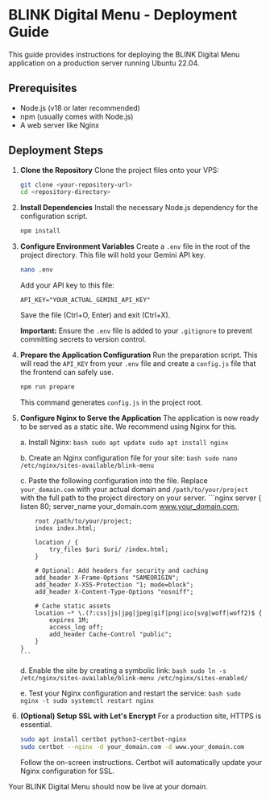 # BLINK Digital Menu - Deployment Guide

This guide provides instructions for deploying the BLINK Digital Menu application on a production server running Ubuntu 22.04.

## Prerequisites

*   Node.js (v18 or later recommended)
*   npm (usually comes with Node.js)
*   A web server like Nginx

## Deployment Steps

1.  **Clone the Repository**
    Clone the project files onto your VPS:
    ```bash
    git clone <your-repository-url>
    cd <repository-directory>
    ```

2.  **Install Dependencies**
    Install the necessary Node.js dependency for the configuration script.
    ```bash
    npm install
    ```

3.  **Configure Environment Variables**
    Create a `.env` file in the root of the project directory. This file will hold your Gemini API key.
    ```bash
    nano .env
    ```
    Add your API key to this file:
    ```
    API_KEY="YOUR_ACTUAL_GEMINI_API_KEY"
    ```
    Save the file (Ctrl+O, Enter) and exit (Ctrl+X).

    **Important:** Ensure the `.env` file is added to your `.gitignore` to prevent committing secrets to version control.

4.  **Prepare the Application Configuration**
    Run the preparation script. This will read the `API_KEY` from your `.env` file and create a `config.js` file that the frontend can safely use.
    ```bash
    npm run prepare
    ```
    This command generates `config.js` in the project root.

5.  **Configure Nginx to Serve the Application**
    The application is now ready to be served as a static site. We recommend using Nginx for this.

    a.  Install Nginx:
        ```bash
        sudo apt update
        sudo apt install nginx
        ```

    b.  Create an Nginx configuration file for your site:
        ```bash
        sudo nano /etc/nginx/sites-available/blink-menu
        ```

    c.  Paste the following configuration into the file. Replace `your_domain.com` with your actual domain and `/path/to/your/project` with the full path to the project directory on your server.
        ```nginx
        server {
            listen 80;
            server_name your_domain.com www.your_domain.com;

            root /path/to/your/project;
            index index.html;

            location / {
                try_files $uri $uri/ /index.html;
            }

            # Optional: Add headers for security and caching
            add_header X-Frame-Options "SAMEORIGIN";
            add_header X-XSS-Protection "1; mode=block";
            add_header X-Content-Type-Options "nosniff";

            # Cache static assets
            location ~* \.(?:css|js|jpg|jpeg|gif|png|ico|svg|woff|woff2)$ {
                expires 1M;
                access_log off;
                add_header Cache-Control "public";
            }
        }
        ```

    d.  Enable the site by creating a symbolic link:
        ```bash
        sudo ln -s /etc/nginx/sites-available/blink-menu /etc/nginx/sites-enabled/
        ```

    e.  Test your Nginx configuration and restart the service:
        ```bash
        sudo nginx -t
        sudo systemctl restart nginx
        ```

6.  **(Optional) Setup SSL with Let's Encrypt**
    For a production site, HTTPS is essential.
    ```bash
    sudo apt install certbot python3-certbot-nginx
    sudo certbot --nginx -d your_domain.com -d www.your_domain.com
    ```
    Follow the on-screen instructions. Certbot will automatically update your Nginx configuration for SSL.

Your BLINK Digital Menu should now be live at your domain.
